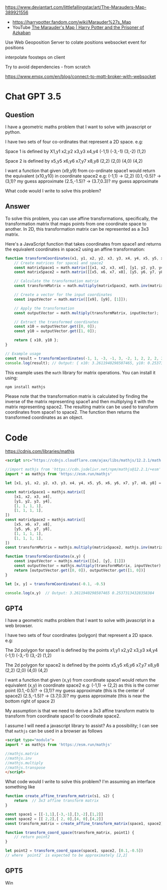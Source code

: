 
https://www.deviantart.com/littlefallingstar/art/The-Marauders-Map-389921556

* https://harrypotter.fandom.com/wiki/Marauder%27s_Map
* YouTube [The Marauder's Map | Harry Potter and the Prisoner of Azkaban](https://youtu.be/ZSf_o02Yv60?si=F9vLcVEG_Ny404ut&t=44)

Use Web Geoposition
Server to colate positions
websocket event for positions

interpolate foosteps on client


Try to avoid dependencies - from scratch

https://www.emqx.com/en/blog/connect-to-mqtt-broker-with-websocket


Chat GPT 3.5
============

Question
--------

I have a geometric maths problem that I want to solve with javascript or python.

I have two sets of four co-ordinates that represent a 2D space. e.g:

Space 1 is defined by
X1,y1 x2,y2 x3,y3 x4,y4
(-1,1) (-3,-1) (3,-2) (1,2)

Space 2 is defined by
x5,y5 x6,y6 x7,y7 x8,y8
(2,2) (2,0) (4,0) (4,2)

I want a function that given (x9,y9) from co-ordinate space1 would return the equivalent (x10,y10) in coordinate space2 
e.g:
(-1,1) -> (2,2)
(0.1,-0.5)? -> (3,1)? my guess approximate
(2.5,-1.5)? -> (3.7,0.3)? my guess approximate

What code would I write to solve this problem?


Answer
------

To solve this problem, you can use affine transformations, specifically, the transformation matrix that maps points from one coordinate space to another. In 2D, this transformation matrix can be represented as a 3x3 matrix.

Here's a JavaScript function that takes coordinates from space1 and returns the equivalent coordinates in space2 using an affine transformation:

```javascript
function transformCoordinates(x1, y1, x2, y2, x3, y3, x4, y4, x5, y5, x6, y6, x7, y7, x8, y8, x9, y9) {
    // Create matrices for space1 and space2
    const matrixSpace1 = math.matrix([[x1, x2, x3, x4], [y1, y2, y3, y4], [1, 1, 1, 1]]);
    const matrixSpace2 = math.matrix([[x5, x6, x7, x8], [y5, y6, y7, y8], [1, 1, 1, 1]]);

    // Calculate the transformation matrix
    const transformMatrix = math.multiply(matrixSpace2, math.inv(matrixSpace1));

    // Create a vector for the input coordinates
    const inputVector = math.matrix([[x9], [y9], [1]]);

    // Apply the transformation
    const outputVector = math.multiply(transformMatrix, inputVector);

    // Extract the transformed coordinates
    const x10 = outputVector.get([0, 0]);
    const y10 = outputVector.get([1, 0]);

    return { x10, y10 };
}

// Example usage
const result = transformCoordinates(-1, 1, -3, -1, 3, -2, 1, 2, 2, 2, 2, 0, 4, 0, 4, 2, -0.1, -0.5);
console.log(result); // Output: { x10: 3.2611940298507465, y10: 0.25373134328358384 }
```

This example uses the `math` library for matrix operations. You can install it using:

```bash
npm install mathjs
```

Please note that the transformation matrix is calculated by finding the inverse of the matrix representing space1 and then multiplying it with the matrix representing space2. The resulting matrix can be used to transform coordinates from space1 to space2. The function then returns the transformed coordinates as an object.


Code
====

https://cdnjs.com/libraries/mathjs

```html
<script src="https://cdnjs.cloudflare.com/ajax/libs/mathjs/12.2.1/math.min.js" integrity="sha512-hNhZseI4UffZ3L9lqew2Jqi11l/m7ZSf1snwdIjC9vqi4DCzMf4pip+rlMMD+5LQbzCA15ebOEOGLnMu0vd+eg==" crossorigin="anonymous" referrerpolicy="no-referrer"></script>
```

```javascript
//import mathjs from 'https://cdn.jsdelivr.net/npm/mathjs@12.2.1/+esm'  // https://www.jsdelivr.com/package/npm/mathjs
import * as mathjs from 'https://esm.run/mathjs'

let [x1, y1, x2, y2, x3, y3, x4, y4, x5, y5, x6, y6, x7, y7, x8, y8] = [-1, 1, -3, -1, 3, -2, 1, 2, 2, 2, 2, 0, 4, 0, 4, 2]

const matrixSpace1 = mathjs.matrix([
    [x1, x2, x3, x4],
    [y1, y2, y3, y4],
    [1, 1, 1, 1],
    [1, 1, 1, 1],
])
const matrixSpace2 = mathjs.matrix([
    [x5, x6, x7, x8],
    [y5, y6, y7, y8],
    [1, 1, 1, 1],
    [1, 1, 1, 1],
])
const transformMatrix = mathjs.multiply(matrixSpace2, mathjs.inv(matrixSpace1))

function transformCoordinates(x,y) {
    const inputVector = mathjs.matrix([[x], [y], [1]])
    const outputVector = mathjs.multiply(transformMatrix, inputVector)
    return [outputVector.get([0, 0]), outputVector.get([1, 0])]
}

let [x, y] = transformCoordinates(-0.1, -0.5)

console.log(x,y)  // Output: 3.2611940298507465 0.25373134328358384
```


GPT4
----

I have a geometric maths problem that I want to solve with javascript in a web browser.

I have two sets of four coordinates (polygon) that represent a 2D space. e.g:

The 2d polygon for space1 is defined by the points
x1,y1 x2,y2 x3,y3 x4,y4
(-1,1) (-3,-1) (3,-2) (1,2)

The 2d polygon for space2 is defined by the points
x5,y5 x6,y6 x7,y7 x8,y8
(2,2) (2,0) (4,0) (4,2)

I want a function that given (x,y) from coordinate space1 would return the equivalent (x,y) in coordinate space2
e.g:
(-1,1) -> (2,2) as this is the corner point
(0.1,-0.5)? -> (3,1)? my guess approximate (this is the center of space2)
(2.5,-1.5)? -> (3.7,0.3)? my guess approximate (this is near the bottom right of space 2)

My assumption is that we need to derive a 3x3 affine transform matrix to transform from coordinate space1 to coordinate space2.

I assume I will need a javascript library to assist?
As a possibility; I can see that `mathjs` can be used in a browser as follows
```html
<script type="module">
import * as mathjs from 'https://esm.run/mathjs'

//mathjs.matrix
//mathjs.inv
//mathjs.multiply
//mathjs.transpose
</script>
```

What code would I write to solve this problem?
I'm assuming an interface something like
```javascript
function create_affine_transform_matrix(s1, s2) {
    return  // 3x3 affine transform matrix
}

const space1 = [[-1,1],[-3,-1],[3,-2],[1,2]]
const space2 = [[ 2,2],[ 2, 0],[4, 0],[4,2]]
const transform_matrix = create_affine_transform_matrix(space1, space2)

function transform_coord_space(transform_matrix, point1) {
    // return point2
}

let point2 = transform_coord_space(space1, space2, [0.1,-0.5])
// where `point2` is expected to be approximately [2,2]
```

GPT5
----

Win